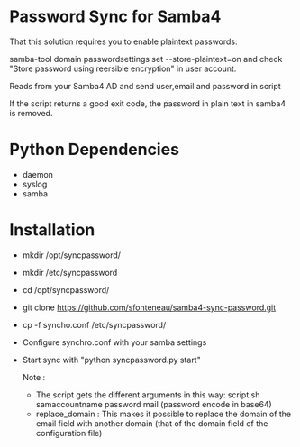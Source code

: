Password Sync for Samba4
==================================

That this solution requires you to enable plaintext passwords:

samba-tool domain passwordsettings set --store-plaintext=on
and check "Store password using reersible encryption" in user account.

Reads from your Samba4 AD and send user,email and password in script

If the script returns a good exit code, the password in plain text in samba4 is removed.

Python Dependencies
============================

- daemon
- syslog
- samba


Installation
==============
- mkdir /opt/syncpassword/
- mkdir /etc/syncpassword
- cd /opt/syncpassword/
- git clone https://github.com/sfonteneau/samba4-sync-password.git
- cp -f syncho.conf /etc/syncpassword/
- Configure synchro.conf with your samba settings 
- Start sync with "python syncpassword.py start"

	Note :

	- The script gets the different arguments in this way:    script.sh samaccountname password  mail  (password encode in base64)
	- replace_domain : This makes it possible to replace the domain of the email field with another domain (that of the domain field of the configuration file)


